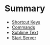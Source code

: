 # Summary

* [Shortcut Keys](shortcut-keys.md)
* [Commands](commands.md)
* [Sublime Text](sublime-text.md)
* [Start Server](start-server.md)

